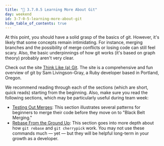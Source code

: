 ```yaml
---
title: "📓 3.7.0.5 Learning More About Git"
day: weekend
id: 3-7-0-5-learning-more-about-git
hide_table_of_contents: true
---
```


At this point, you should have a solid grasp of the basics of git. However, it's likely that some concepts remain intimidating. For instance, merging branches and the possibility of merge conflicts or losing code can still feel scary. Also, the basic underpinnings of how git works (it's based on graph theory) probably aren't very clear.

Check out the site [Think Like (a) Git](http://think-like-a-git.net/). The site is a comprehensive and fun overview of git by Sam Livingson-Gray, a Ruby developer based in Portland, Oregon.

We recommend reading through each of the sections (which are short, quick reads) starting from the beginning. Also, make sure you read the following sections, which may be particularly useful during team week:

* [Testing Out Merges](http://think-like-a-git.net/sections/testing-out-merges.html): This section illustrates several patterns for beginners to merge their code before they move on to "Black Belt Merging."
* [Rebase From the Ground Up](http://think-like-a-git.net/sections/rebase-from-the-ground-up.html): This section goes into more depth about how `git rebase` and `git cherrypick` work. You may not use these commands much — yet — but they will be helpful long-term in your growth as a developer.
